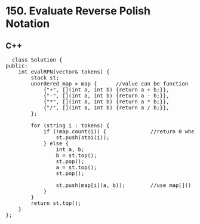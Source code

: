 # 150. Evaluate Reverse Polish Notation

## C++
<pre>
  class Solution {
public:
    int evalRPN(vector<string>& tokens) {
        stack<int> st;
        unordered_map<string, function<int (int, int)> > map {      //value can be function<return type(type, type)>
            {"+", [](int a, int b) {return a + b;}},
            {"-", [](int a, int b) {return a - b;}},
            {"*", [](int a, int b) {return a * b;}},
            {"/", [](int a, int b) {return a / b;}},
        };

        for (string i : tokens) {
            if (!map.count(i)) {              //return 0 when key not exist
                st.push(stoi(i));
            } else {
                int a, b;
                b = st.top();
                st.pop();
                a = st.top();
                st.pop();
                
                st.push(map[i](a, b));        //use map[]() to call lamdba function
            }
        }
        return st.top();
    }
};
</pre>
